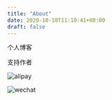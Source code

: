```yaml
---
title: "About"
date: 2020-10-10T11:10:41+08:00
draft: false
---
```


个人博客

支持作者

![alipay](/website/images/alipay.jpg)

![wechat](/website/images/wechat.png)

